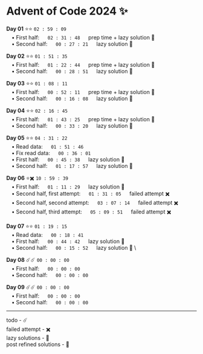 # Advent of Code 2024 :sparkles:

**Day 01** :star::star: `02 : 59 : 09` \
&emsp;• First half: &emsp; `02 : 31 : 48` &emsp; prep time + lazy solution :seedling: \
&emsp;• Second half: &emsp; `00 : 27 : 21` &emsp; lazy solution :seedling:

**Day 02** :star::star: `01 : 51 : 35` \
&emsp;• First half: &emsp; `01 : 22 : 44` &emsp; prep time + lazy solution :seedling: \
&emsp;• Second half: &emsp; `00 : 28 : 51` &emsp; lazy solution :seedling:

**Day 03** :star::star: `01 : 08 : 11` \
&emsp;• First half: &emsp; `00 : 52 : 11` &emsp; prep time + lazy solution :seedling: \
&emsp;• Second half: &emsp; `00 : 16 : 08` &emsp; lazy solution :seedling:

**Day 04** :star::star: `02 : 16 : 45` \
&emsp;• First half: &emsp; `01 : 43 : 25` &emsp; prep time + lazy solution :seedling: \
&emsp;• Second half: &emsp; `00 : 33 : 20` &emsp; lazy solution :seedling:

**Day 05** :star::star: `04 : 31 : 22` \
&emsp;• Read data: &emsp; `01 : 51 : 46` \
&emsp;• Fix read data: &emsp; `00 : 36 : 01` \
&emsp;• First half: &emsp; `00 : 45 : 38` &emsp; lazy solution :seedling: \
&emsp;• Second half: &emsp; `01 : 17 : 57` &emsp; lazy solution :seedling:

**Day 06** :star::heavy_multiplication_x: `10 : 59 : 39` \
&emsp;• First half: &emsp; `01 : 11 : 29` &emsp; lazy solution :seedling: \
&emsp;• Second half, first attempt: &emsp; `01 : 31 : 05` &emsp; failed attempt :heavy_multiplication_x: \
&emsp;• Second half, second attempt: &emsp; `03 : 07 : 14` &emsp; failed attempt :heavy_multiplication_x: \
&emsp;• Second half, third attempt: &emsp; `05 : 09 : 51` &emsp; failed attempt :heavy_multiplication_x:

**Day 07** :star::star: `01 : 19 : 15` \
&emsp;• Read data: &emsp; `00 : 18 : 41` \
&emsp;• First half: &emsp; `00 : 44 : 42` &emsp; lazy solution :seedling: \
&emsp;• Second half: &emsp; `00 : 15 : 52` &emsp; lazy solution :seedling: \

**Day 08** :comet::comet: `00 : 00 : 00` \
&emsp;• First half: &emsp; `00 : 00 : 00` \
&emsp;• Second half: &emsp; `00 : 00 : 00`

**Day 09** :comet::comet: `00 : 00 : 00` \
&emsp;• First half: &emsp; `00 : 00 : 00` \
&emsp;• Second half: &emsp; `00 : 00 : 00`

---
todo - :comet: \
failed attempt - :heavy_multiplication_x: \
lazy solutions - :seedling: \
post refined solutions - :sunflower: 
